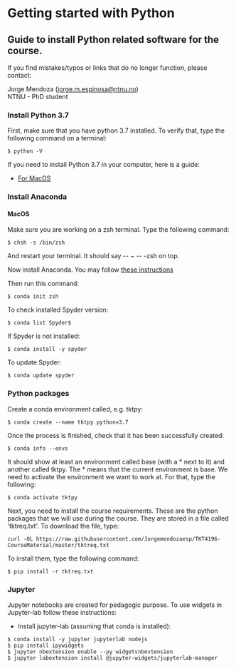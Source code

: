 # Getting started with Python

## Guide to install Python related software for the course.

If you find mistakes/typos or links that do no longer function, please contact: 

Jorge Mendoza (jorge.m.espinosa@ntnu.no)  
NTNU - PhD student

### Install Python 3.7

First, make sure that you have python 3.7 installed. To verify that, type the following command on a terminal:
```
$ python -V
```
If you need to install Python 3.7 in your computer, here is a guide:
+ [For MacOS](https://opensource.com/article/19/5/python-3-default-mac)

### Install Anaconda

#### MacOS

Make sure you are working on a zsh terminal. Type the following command:
```
$ chsh -s /bin/zsh
```
And restart your terminal. It should say -- ~ -- -zsh on top. 

Now install Anaconda.  You may follow [these instructions](https://towardsdatascience.com/how-to-successfully-install-anaconda-on-a-mac-and-actually-get-it-to-work-53ce18025f97)

Then run this command: 
```
$ conda init zsh
```

To check installed Spyder version:
```
$ conda list Spyder$
```
If Spyder is not installed:
```
$ conda install -y spyder
```
To update Spyder:
```
$ conda update spyder
```

### Python packages

Create a conda environment called, e.g. tktpy: 
```
$ conda create --name tktpy python=3.7
```

Once the process is finished, check that it has been successfully created:
```
$ conda info --envs
```

It should show at least an environment called base (with a * next to it) and another called tktpy. The * means that the current environment is base. We need to activate the environment we want to work at. For that, type the following:
```
$ conda activate tktpy
```

Next, you need to install the course requirements. These are the python packages that we will use during the course. They are stored in a file called 'tktreq.txt'. To download the file, type:
```
curl -OL https://raw.githubusercontent.com/Jorgemendozaesp/TKT4196-CourseMaterial/master/tktreq.txt
```

To install them, type the following command:
```
$ pip install -r tktreq.txt 
```

### Jupyter

Jupyter notebooks are created for pedagogic purpose. To use widgets in Jupyter-lab follow these instructions:
* Install jupyter-lab (assuming that conda is installed): 
```
$ conda install -y jupyter jupyterlab nodejs
$ pip install ipywidgets
$ jupyter nbextension enable --py widgetsnbextension
$ jupyter labextension install @jupyter-widgets/jupyterlab-manager
```
